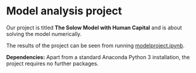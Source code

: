 # Model analysis project

Our project is titled **The Solow Model with Human Capital** and is about solving the model numerically. 

The results of the project can be seen from running [modelproject.ipynb](modelproject.ipynb).

**Dependencies:** Apart from a standard Anaconda Python 3 installation, the project requires no further packages.
